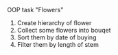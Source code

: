 OOP task "Flowers"
1. Create hierarchy of flower
2. Collect some flowers into bouqet
3. Sort them by date of buying
4. Filter them by length of stem
